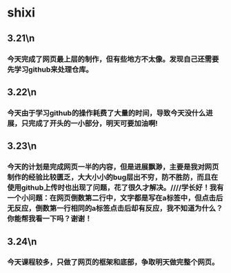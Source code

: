 # shixi
## 3.21\n 
### 今天完成了网页最上层的制作，但有些地方不太像。发现自己还需要先学习github来处理仓库。
## 3.22\n 
### 今天由于学习github的操作耗费了大量的时间，导致今天没什么进展，只完成了开头的一小部分，明天可要加油啊!
## 3.23\n 
### 今天的计划是完成网页一半的内容，但是进展飘渺，主要是我对网页制作的经验比较匮乏，大大小小的bug层出不穷，防不胜防，而且在使用github上传时也出现了问题，花了很久才解决。////学长好！我有一个小问题：在网页倒数第二行中，文字都是写在a标签中，但点击后无反应，倒数第一行相同的a标签点击后却有反应，我不知道为什么？你能帮我看一下吗？谢谢！
## 3.24\n
### 今天课程较多，只做了网页的框架和底部，争取明天做完整个网页。

